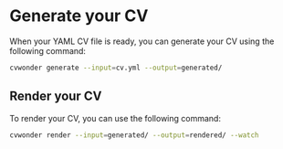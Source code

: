 # Generate your CV

When your YAML CV file is ready, you can generate your CV using the following command:

```bash
cvwonder generate --input=cv.yml --output=generated/
```

## Render your CV

To render your CV, you can use the following command:

```bash
cvwonder render --input=generated/ --output=rendered/ --watch
```
